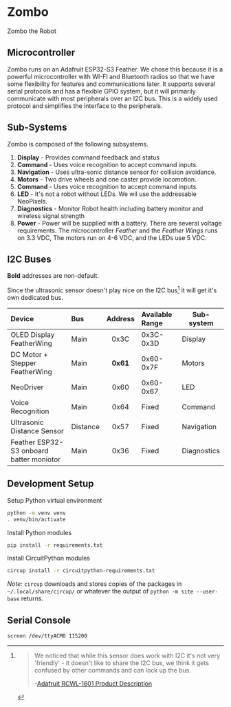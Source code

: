 # Zombo
Zombo the Robot

## Microcontroller

Zombo runs on an Adafruit ESP32-S3 Feather.  We chose this because it is a powerful microcontroller with WI-FI and Bluetooth radios so that we have some flexibility for features and communications later.  It supports several serial protocols and has a flexible GPIO system, but it will primarily communicate with most peripherals over an I2C bus.  This is a widely used protocol and simplifies the interface to the peripherals.

## Sub-Systems

Zombo is composed of the following subsystems.

1. __Display__ - Provides command feedback and status
2. __Command__ - Uses voice recognition to accept command inputs.
3. __Navigation__ - Uses ultra-sonic distance sensor for collision avoidance.
4. __Motors__ - Two drive wheels and one caster provide locomotion.
5. __Command__ - Uses voice recognition to accept command inputs.
6. __LED__ - It's not a robot without LEDs.  We wil use the addressable NeoPixels.
7. __Diagnostics__ - Monitor Robot health including battery monitor and wireless signal strength
8. __Power__ - Power will be supplied with a battery.  There are several voltage requirements.  The microcontroller _Feather_ and the _Feather Wings_ runs on 3.3 VDC, The motors run on 4-6 VDC, and the LEDs use 5 VDC.

## I2C Buses

__Bold__ addresses are non-default.

Since the ultrasonic sensor doesn't play nice on the I2C bus[^ultrasonic-i2c] it
will get it's own dedicated bus.

| Device                                   | Bus      | Address   | Available Range   | Sub-system  |
|:---------------------------------------- |:-------- |:---------:|:----------------- | ----------- |
| OLED Display FeatherWing                 | Main     | 0x3C      | 0x3C-0x3D         | Display     |
| DC Motor + Stepper FeatherWing           | Main     | __0x61__  | 0x60-0x7F         | Motors      |
| NeoDriver                                | Main     | 0x60      | 0x60-0x67         | LED         |
| Voice Recognition                        | Main     | 0x64      | Fixed             | Command     |
| Ultrasonic Distance Sensor               | Distance | 0x57      | Fixed             | Navigation  |
| Feather ESP32-S3 onboard batter moniotor | Main     | 0x36      | Fixed             | Diagnostics |

## Development Setup

Setup Python virtual environment

```bash
python -m venv venv
. venv/bin/activate
```

Install Python modules

```bash
pip install -r requirements.txt
```

Install CircuitPython modules

```bash
circup install -r circuitpython-requirements.txt
```

_Note:_ `circup` downloads and stores copies of the packages in `~/.local/share/circup/` or whatever the output of `python -m site --user-base` returns.

## Serial Console

```bash
screen /dev/ttyACM0 115200
```

[^ultrasonic-i2c]:
    > We noticed that while this sensor does work with I2C it's not very 'friendly' - it doesn't like to share the I2C bus, we think it gets confused by other commands and can lock up the bus.
    >
    >-[Adafruit RCWL-1601 Product Description](https://www.adafruit.com/product/4742#tab-description-content)
